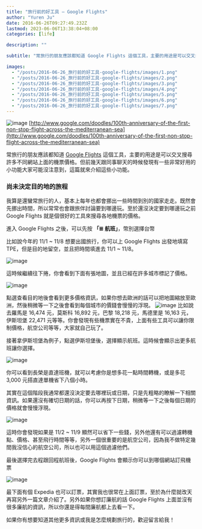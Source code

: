 ```yaml
---
title: "旅行前的好工具 — Google Flights"
author: "Yuren Ju"
date: 2016-06-26T09:27:49.232Z
lastmod: 2023-06-06T13:38:04+08:00
categories: [life]

description: ""

subtitle: "常旅行的朋友應該都知道 Google Flights 這個工具，主要的用途是可以交叉搜尋許多不同網站上面的機票價格。但前幾天跟同事聊天的時候發現有一些非常好用的小功能大家可能沒注意到，這篇就來介紹這些小功能。"

images:
  - "/posts/2016-06-26_旅行前的好工具-google-flights/images/1.png"
  - "/posts/2016-06-26_旅行前的好工具-google-flights/images/2.png"
  - "/posts/2016-06-26_旅行前的好工具-google-flights/images/3.png"
  - "/posts/2016-06-26_旅行前的好工具-google-flights/images/4.png"
  - "/posts/2016-06-26_旅行前的好工具-google-flights/images/5.png"
  - "/posts/2016-06-26_旅行前的好工具-google-flights/images/6.png"
  - "/posts/2016-06-26_旅行前的好工具-google-flights/images/7.png"
---
```


![image](/posts/2016-06-26_旅行前的好工具-google-flights/images/1.png#layoutTextWidth)
[http://www.google.com/doodles/100th-anniversary-of-the-first-non-stop-flight-across-the-mediterranean-sea](http://www.google.com/doodles/100th-anniversary-of-the-first-non-stop-flight-across-the-mediterranean-sea)

常旅行的朋友應該都知道 [Google Flights](https://google.com/flights/) 這個工具，主要的用途是可以交叉搜尋許多不同網站上面的機票價格。但前幾天跟同事聊天的時候發現有一些非常好用的小功能大家可能沒注意到，這篇就來介紹這些小功能。

### 尚未決定目的地的旅程

我算是還蠻常旅行的人，基本上每年也都會挪出一些時間到別的國家走走。既然會先挪出時間，所以常常也會跟旅伴討論要到哪邊玩。至於還沒決定要到哪邊玩之前 Google Flights 就是個很好的工具來搜尋各地機票的價格。

進入 Google Flights 之後，可以先按 **「≣ 航班」**，幣別選擇台幣

比如說今年的 11/1 ~ 11/8 想要出國旅行，你可以上 Google Flights 出發地填寫 TPE，但是目的地留空，並且把時間填進去 11/1 ~ 11/8。

![image](/posts/2016-06-26_旅行前的好工具-google-flights/images/2.png#layoutTextWidth)

這時候繼續往下捲，你會看到下面有張地圖，並且已經在許多城市標記了價格。

![image](/posts/2016-06-26_旅行前的好工具-google-flights/images/3.png#layoutTextWidth)

點選查看目的地後會看到更多價格資訊，如果你想去歐洲的話可以把地圖縮放至歐洲，然後稍微等一下之後會看到每個城市的價錢會慢慢的浮現。
![image](/posts/2016-06-26_旅行前的好工具-google-flights/images/4.png#layoutTextWidth)
比如說去羅馬是 16,474 元，莫斯科 16,892 元，巴黎 18,218 元，馬德里是 16,163 元，伊斯坦堡 22,471 元等等。你會發現有些機票實在不貴，上面有些工具可以讓你限制價格，航空公司等等，大家就自己玩了。

接著拿伊斯坦堡為例子，點選伊斯坦堡後，選擇顯示航班。這時候會顯示出更多航班讓你選擇。

![image](/posts/2016-06-26_旅行前的好工具-google-flights/images/5.png#layoutTextWidth)

你可以看到長榮是直達班機，就可以考慮你是想多花一點時間轉機，或是多花 3,000 元搭直達單機省下八個小時。

其實在這個階段我通常都還沒決定要去哪裡玩或日期，只是先粗略的瞭解一下相關資訊。如果還沒有確切日期的話，你可以再按下日期，稍微等一下之後每個日期的價格就會慢慢浮現。

![image](/posts/2016-06-26_旅行前的好工具-google-flights/images/6.png#layoutTextWidth)

這時你會發現如果是 11/2 ~ 11/9 顯然可以省下一些錢，另外他還有可以過濾轉機點、價格、甚至飛行時間等等，另外一個很重要的是航空公司，因為我不做特定幾間我沒信心的航空公司，所以也可以用這個過濾他們。

最後選擇完去程跟回程航班後，Google Flights 會顯示你可以到哪個網站訂飛機票

![image](/posts/2016-06-26_旅行前的好工具-google-flights/images/7.png#layoutTextWidth)

最下面有個 Expedia 也可以訂票，其實我也很常在上面訂票，至於為什麼就改天再寫另外一篇文章介紹了。另外如果你想訂廉航的話 Google Flights 上面並沒有很多廉航的資訊，所以你還是得每間廉航都上去看一下。

如果你有想要知道其他更多資訊或我是怎麼規劃旅行的，歡迎留言給我！
